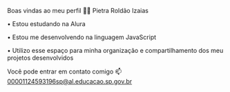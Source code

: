 Boas vindas ao meu perfil 💙💙
Pietra Roldão Izaias

• Estou estudando na Alura

• Estou me desenvolvendo na linguagem JavaScript

• Utilizo esse espaço para minha organização e compartilhamento dos meu projetos desenvolvidos

Você pode entrar em contato comigo 📫
00001124593196sp@al.educacao.sp.gov.br
